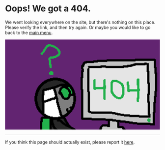 # Oops! We got a 404.

We went looking everywhere on the site, but there's nothing on this place.
Please verify the link, and then try again. Or maybe you would like to go back
to the [main menu](https://diddileija.github.io).

![Diddi has found a 404](assets/Diddi-404.png)

----

If you think this page should actually exist, please report it [here](https://github.com/DiddiLeija/DiddiLeija.github.io/issues).

